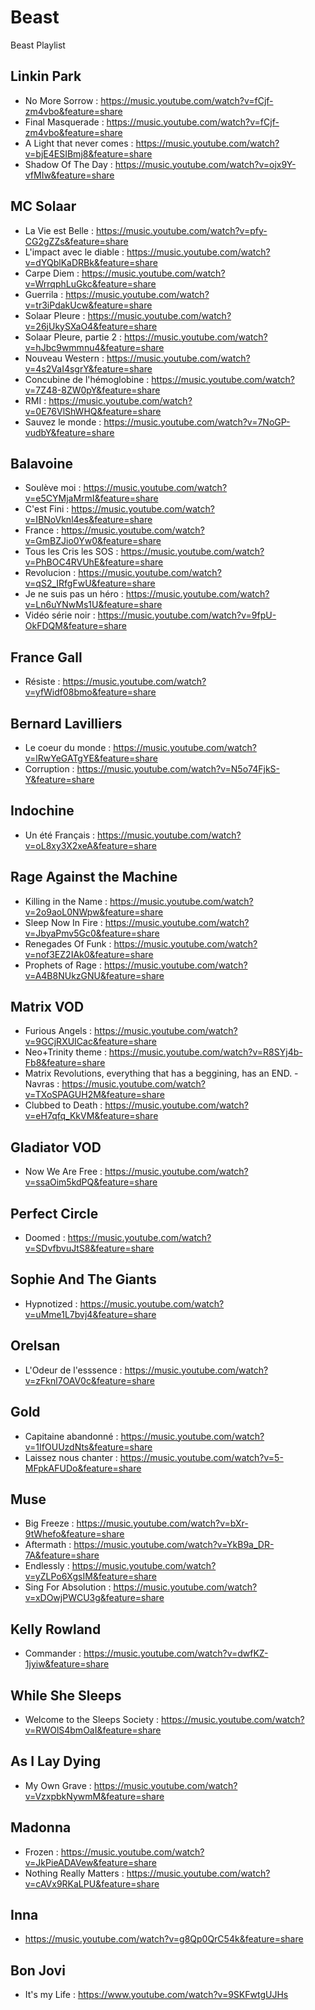 # Beast
Beast Playlist

## Linkin Park

- No More Sorrow : https://music.youtube.com/watch?v=fCjf-zm4vbo&feature=share
- Final Masquerade : https://music.youtube.com/watch?v=fCjf-zm4vbo&feature=share
- A Light that never comes : https://music.youtube.com/watch?v=bjE4ESIBmj8&feature=share
- Shadow Of The Day : https://music.youtube.com/watch?v=ojx9Y-vfMIw&feature=share

## MC Solaar

- La Vie est Belle : https://music.youtube.com/watch?v=pfy-CG2gZZs&feature=share
- L'impact avec le diable : https://music.youtube.com/watch?v=dYQblKaDRBk&feature=share
- Carpe Diem : https://music.youtube.com/watch?v=WrrqphLuGkc&feature=share
- Guerrila : https://music.youtube.com/watch?v=tr3iPdakUcw&feature=share
- Solaar Pleure : https://music.youtube.com/watch?v=26jUkySXaO4&feature=share
- Solaar Pleure, partie 2 : https://music.youtube.com/watch?v=hJbc9wmmnu4&feature=share
- Nouveau Western : https://music.youtube.com/watch?v=4s2VaI4sgrY&feature=share
- Concubine de l'hémoglobine : https://music.youtube.com/watch?v=7Z48-8ZW0pY&feature=share
- RMI : https://music.youtube.com/watch?v=0E76VlShWHQ&feature=share
- Sauvez le monde : https://music.youtube.com/watch?v=7NoGP-vudbY&feature=share

## Balavoine

- Soulève moi : https://music.youtube.com/watch?v=e5CYMjaMrmI&feature=share
- C'est Fini : https://music.youtube.com/watch?v=IBNoVknl4es&feature=share
- France : https://music.youtube.com/watch?v=GmBZJio0Yw0&feature=share
- Tous les Cris les SOS : https://music.youtube.com/watch?v=PhBOC4RVUhE&feature=share
- Revolucion : https://music.youtube.com/watch?v=qS2_IRfgFwU&feature=share
- Je ne suis pas un héro : https://music.youtube.com/watch?v=Ln6uYNwMs1U&feature=share
- Vidéo série noir : https://music.youtube.com/watch?v=9fpU-OkFDQM&feature=share

## France Gall

- Résiste : https://music.youtube.com/watch?v=yfWidf08bmo&feature=share

## Bernard Lavilliers

- Le coeur du monde : https://music.youtube.com/watch?v=lRwYeGATgYE&feature=share
- Corruption : https://music.youtube.com/watch?v=N5o74FjkS-Y&feature=share

## Indochine

- Un été Français : https://music.youtube.com/watch?v=oL8xy3X2xeA&feature=share

## Rage Against the Machine

- Killing in the Name : https://music.youtube.com/watch?v=2o9aoL0NWpw&feature=share
- Sleep Now In Fire : https://music.youtube.com/watch?v=JbyaPmv5Gc0&feature=share
- Renegades Of Funk : https://music.youtube.com/watch?v=nof3EZ2IAk0&feature=share
- Prophets of Rage : https://music.youtube.com/watch?v=A4B8NUkzGNU&feature=share

## Matrix VOD

- Furious Angels : https://music.youtube.com/watch?v=9GCjRXUICac&feature=share
- Neo+Trinity theme : https://music.youtube.com/watch?v=R8SYj4b-Fb8&feature=share
- Matrix Revolutions, everything that has a beggining, has an END. - Navras : https://music.youtube.com/watch?v=TXoSPAGUH2M&feature=share
- Clubbed to Death : https://music.youtube.com/watch?v=eH7qfq_KkVM&feature=share

## Gladiator VOD

- Now We Are Free : https://music.youtube.com/watch?v=ssaOim5kdPQ&feature=share

## Perfect Circle

- Doomed : https://music.youtube.com/watch?v=SDvfbvuJtS8&feature=share

## Sophie And The Giants

- Hypnotized : https://music.youtube.com/watch?v=uMme1L7bvj4&feature=share

## Orelsan

- L'Odeur de l'esssence : https://music.youtube.com/watch?v=zFknl7OAV0c&feature=share

## Gold

- Capitaine abandonné : https://music.youtube.com/watch?v=1IfOUUzdNts&feature=share
- Laissez nous chanter : https://music.youtube.com/watch?v=5-MFpkAFUDo&feature=share

## Muse

- Big Freeze : https://music.youtube.com/watch?v=bXr-9tWhefo&feature=share
- Aftermath : https://music.youtube.com/watch?v=YkB9a_DR-7A&feature=share
- Endlessly : https://music.youtube.com/watch?v=yZLPo6XgsIM&feature=share
- Sing For Absolution : https://music.youtube.com/watch?v=xDOwjPWCU3g&feature=share

## Kelly Rowland

- Commander : https://music.youtube.com/watch?v=dwfKZ-1jyiw&feature=share

## While She Sleeps

- Welcome to the Sleeps Society : https://music.youtube.com/watch?v=RWOlS4bmOaI&feature=share

## As I Lay Dying

- My Own Grave : https://music.youtube.com/watch?v=VzxpbkNywmM&feature=share

## Madonna

- Frozen : https://music.youtube.com/watch?v=JkPieADAVew&feature=share
- Nothing Really Matters : https://music.youtube.com/watch?v=cAVx9RKaLPU&feature=share

## Inna

- https://music.youtube.com/watch?v=g8Qp0QrC54k&feature=share

## Bon Jovi
 
- It's my Life : https://www.youtube.com/watch?v=9SKFwtgUJHs
